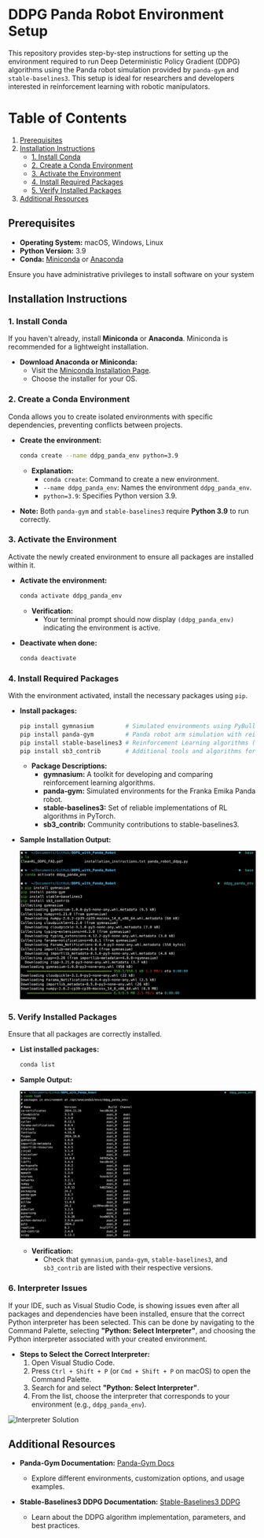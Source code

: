 # **DDPG Panda Robot Environment Setup**

This repository provides step-by-step instructions for setting up the environment required to run Deep Deterministic Policy Gradient (DDPG) algorithms using the Panda robot simulation provided by `panda-gym` and `stable-baselines3`. This setup is ideal for researchers and developers interested in reinforcement learning with robotic manipulators.

# **Table of Contents**

1. [Prerequisites](#prerequisites)
2. [Installation Instructions](#installation-instructions)
   - [1. Install Conda](#1-install-conda)
   - [2. Create a Conda Environment](#2-create-a-conda-environment)
   - [3. Activate the Environment](#3-activate-the-environment)
   - [4. Install Required Packages](#4-install-required-packages)
   - [5. Verify Installed Packages](#5-verify-installed-packages)
3. [Additional Resources](#additional-resources)


## **Prerequisites**

- **Operating System:** macOS, Windows, Linux
- **Python Version:** 3.9
- **Conda:** [Miniconda](https://docs.conda.io/en/latest/miniconda.html) or [Anaconda](https://docs.anaconda.com/anaconda/)

Ensure you have administrative privileges to install software on your system


## **Installation Instructions**

### **1. Install Conda**

If you haven't already, install **Miniconda** or **Anaconda**. Miniconda is recommended for a lightweight installation.

- **Download Anaconda or Miniconda:**
  - Visit the [Miniconda Installation Page](https://docs.anaconda.com/miniconda/install/).
  - Choose the installer for your OS.

### **2. Create a Conda Environment**

Conda allows you to create isolated environments with specific dependencies, preventing conflicts between projects.

- **Create the environment:**

  ```bash
  conda create --name ddpg_panda_env python=3.9
  ```

  - **Explanation:**
    - `conda create`: Command to create a new environment.
    - `--name ddpg_panda_env`: Names the environment `ddpg_panda_env`.
    - `python=3.9`: Specifies Python version 3.9.

- **Note:** Both `panda-gym` and `stable-baselines3` require **Python 3.9** to run correctly.

### **3. Activate the Environment**

Activate the newly created environment to ensure all packages are installed within it.

- **Activate the environment:**

  ```bash
  conda activate ddpg_panda_env
  ```

  - **Verification:**
    - Your terminal prompt should now display `(ddpg_panda_env)` indicating the environment is active.

- **Deactivate when done:**

  ```bash
  conda deactivate
  ```

### **4. Install Required Packages**

With the environment activated, install the necessary packages using `pip`.

- **Install packages:**

  ```bash
  pip install gymnasium         # Simulated environments using PyBullet as the physics engine
  pip install panda-gym         # Panda robot arm simulation with reinforcement learning interface
  pip install stable-baselines3 # Reinforcement Learning algorithms (e.g., DDPG, SAC)
  pip install sb3_contrib       # Additional tools and algorithms for stable-baselines3
  ```

  - **Package Descriptions:**
    - **gymnasium:** A toolkit for developing and comparing reinforcement learning algorithms.
    - **panda-gym:** Simulated environments for the Franka Emika Panda robot.
    - **stable-baselines3:** Set of reliable implementations of RL algorithms in PyTorch.
    - **sb3_contrib:** Community contributions to stable-baselines3.

- **Sample Installation Output:**

  ![Package Installation](/doc/image/conda_init_ddpg_robot.png)

### **5. Verify Installed Packages**

Ensure that all packages are correctly installed.

- **List installed packages:**

  ```bash
  conda list
  ```

- **Sample Output:**

  ![Conda List](/doc/image/conda_list_ddpg_robot.png)

  - **Verification:**
    - Check that `gymnasium`, `panda-gym`, `stable-baselines3`, and `sb3_contrib` are listed with their respective versions.

### **6. Interpreter Issues**
If your IDE, such as Visual Studio Code, is showing issues even after all packages and dependencies have been installed, ensure that the correct Python interpreter has been selected. This can be done by navigating to the Command Palette, selecting **"Python: Select Interpreter"**, and choosing the Python interpreter associated with your created environment.

- **Steps to Select the Correct Interpreter:**
  1. Open Visual Studio Code.
  2. Press `Ctrl + Shift + P` (or `Cmd + Shift + P` on macOS) to open the Command Palette.
  3. Search for and select **"Python: Select Interpreter"**.
  4. From the list, choose the interpreter that corresponds to your environment (e.g., `ddpg_panda_env`).

![Interpreter Solution](/doc/image/python_interp.gif)


## **Additional Resources**

- **Panda-Gym Documentation:** [Panda-Gym Docs](https://panda-gym.readthedocs.io/en/latest/)
  - Explore different environments, customization options, and usage examples.

- **Stable-Baselines3 DDPG Documentation:** [Stable-Baselines3 DDPG](https://stable-baselines3.readthedocs.io/en/master/modules/ddpg.html)
  - Learn about the DDPG algorithm implementation, parameters, and best practices.
